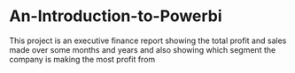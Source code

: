 # An-Introduction-to-Powerbi
This project is an executive finance report showing the total profit and sales made over some months and years and also showing which segment the company is making the most profit from
